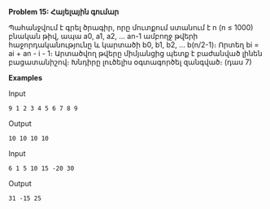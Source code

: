 **Problem 15: Հայելային գումար**

Պահանջվում է գրել ծրագիր, որը մուտքում ստանում է n (n ≤ 1000) բնական թիվ, ապա a0, a1, a2, ... an-1 ամբողջ թվերի հաջորդականությունը և կարտածի b0, b1, b2, ... b(n/2-1)։ Որտեղ bi = ai + an - i - 1։ Արտածվող թվերը միմյանցից պետք է բաժանված լինեն բացատանիշով։ Խնդիրը լուծելիս օգտագործել զանգված։ (դաս 7)

**Examples**

Input
```
9 1 2 3 4 5 6 7 8 9
```

Output
```
10 10 10 10
```

Input
```
6 1 5 10 15 -20 30
```

Output
```
31 -15 25
```
